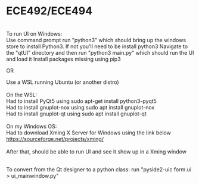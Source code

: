 # ECE492/ECE494
<br/>
To run UI on Windows: <br/>
Use command prompt
run "python3" which should bring up the windows store to install Python3. If not you'll need to be install python3
Navigate to the "qtUI" directory and then  run "python3 main.py" which should run the UI and load it
Install packages missing using pip3

OR

Use a WSL running Ubuntu (or another distro) <br/>
<br/>
On the WSL: <br/>
Had to install PyQt5 using sudo apt-get install python3-pyqt5 <br/>
Had to install gnuplot-nox using sudo apt install gnuplot-nox <br/>
Had to install gnuplot-qt using sudo apt install gnuplot-qt <br/>
<br/>
On my Windows OS:<br/>
Had to download Xming X Server for Windows using the link below <br/>
https://sourceforge.net/projects/xming/ <br/>
<br/>
After that, should be able to run UI and see it show up in a Xming window<br/>

<br/>
To convert from the Qt designer to a python class: run "pyside2-uic form.ui > ui_mainwindow.py"
